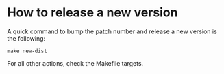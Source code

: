 # How to release a new version

A quick command to bump the patch number and release a new version is the following:

```shell script
make new-dist
```


For all other actions, check the Makefile targets.
